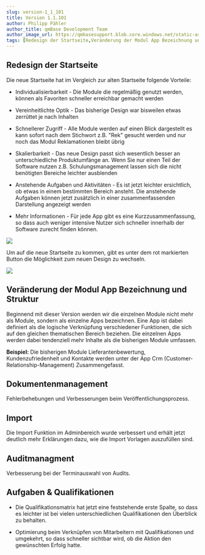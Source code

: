 ```yaml
---
slug: version-1_1_101
title: Version 1.1.101
author: Philipp Pähler
author_title: qmBase Development Team
author_image_url: https://qmbasesupport.blob.core.windows.net/static-assets/img/persons/paehler_round.png
tags: [Redesign der Startseite,Veränderung der Modul App Bezeichnung und Struktur,Dokumentenmanagement,Import,Auditmanagment,Aufgaben & Qualifikationen,Changelog]
---
```

## Redesign der Startseite

Die neue Startseite hat im Vergleich zur alten Startseite folgende Vorteile:

*   Individualisierbarkeit - Die Module die regelmäßig genutzt werden, können als Favoriten schneller erreichbar gemacht werden

*   Vereinheitlichte Optik - Das bisherige Design war bisweilen etwas zerrüttet je nach Inhalten

*   Schnellerer Zugriff - Alle Module werden auf einen Blick dargestellt es kann sofort nach dem Stichwort z.B. "Rek" gesucht werden und nur noch das Modul Reklamationen bleibt übrig

*   Skalierbarkeit - Das neue Design passt sich wesentlich besser an unterschiedliche Produktumfänge an. Wenn Sie nur einen Teil der Software nutzen z.B. Schulungsmanagement lassen sich die nicht benötigten Bereiche leichter ausblenden

*   Anstehende Aufgaben und Aktivitäten - Es ist jetzt leichter ersichtlich, ob etwas in einem bestimmten Bereich ansteht. Die anstehende Aufgaben können jetzt zusätzlich in einer zusammenfassenden Darstellung angezeigt werden

*   Mehr Informationen - Für jede App gibt es eine Kurzzusammenfassung, so dass auch weniger intensive Nutzer sich schneller innerhalb der Software zurecht finden können.

![](https://caqadmin.blob.core.windows.net/releasenotes/86-images/mceclip1.png)

Um auf die neue Startseite zu kommen, gibt es unter dem rot markierten Button die Möglichkeit zum neuen Design zu wechseln.

![](https://caqadmin.blob.core.windows.net/releasenotes/86-images/mceclip0.png)

## Veränderung der Modul App Bezeichnung und Struktur

Beginnend mit dieser Version werden wir die einzelnen Module nicht mehr als Module, sondern als einzelne Apps bezeichnen. Eine App ist dabei definiert als die logische Verknüpfung verschiedener Funktionen, die sich auf den gleichen thematischen Bereich beziehen. Die einzelnen Apps werden dabei tendenziell mehr Inhalte als die bisherigen Module umfassen.

**Beispiel:** Die bisherigen Module Lieferantenbewertung, Kundenzufriedenheit und Kontakte werden unter der App Crm (Customer-Relationship-Management) Zusammengefasst.

## Dokumentenmanagement

Fehlerbehebungen und Verbesserungen beim Veröffentlichungsprozess.

## Import

Die Import Funktion im Adminbereich wurde verbessert und erhält jetzt deutlich mehr Erklärungen dazu, wie die Import Vorlagen auszufüllen sind.

## Auditmanagment

Verbesserung bei der Terminauswahl von Audits.

## Aufgaben & Qualifikationen

*   Die Qualifikationsmatrix hat jetzt eine feststehende erste Spalte, so dass es leichter ist bei vielen unterschiedlichen Qualifikationen den Überblick zu behalten.

*   Optimierung beim Verknüpfen von Mitarbeitern mit Qualifikationen und umgekehrt, so dass schneller sichtbar wird, ob die Aktion den gewünschten Erfolg hatte.